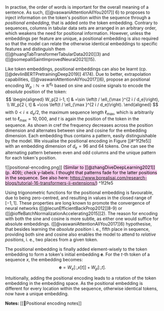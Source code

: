 
In practise, the order of words is important for the overall meaning of a sentence. As such, ([[@vaswaniAttentionAllYou2017]] 6) to proposes to inject information on the token's position within the sequence through a *positional embedding*, that is added onto the token embedding. Contrary to sequences, columns in tabular data sets are arranged in an arbitrary order, which weakens the need for positional information. However, unless the embeddings per feature are unique, a positional embedding is also required so that the model can relate the otherwise identical embeddings to specific features and distinguish them ([[@huangTabTransformerTabularData2020]]3) and ([[@somepalliSaintImprovedNeural2021]]15).

Like token embeddings, positional embeddings can also be learnt (cp. [[@devlinBERTPretrainingDeep2019]] 4174). Due to better, extrapolation capabilities, ([[@vaswaniAttentionAllYou2017]]6), propose an positional encoding $W_p: \mathbb{N} \rightarrow \mathbb{R}^{d_{e}}$ based on sine and cosine signals to encode the *absolute* position of the token:
$$
\begin{aligned}
W_p[2 i-1, t] & =\sin \left(t / \ell_{\max }^{2 i / d_e}\right), \\
W_p[2 i, t] & =\cos \left(t / \ell_{\max }^{2 i / d_e}\right).
\end{aligned}
$$
with $0<i \leq d_{e} / 2$, the maximum sequence length $\ell_{\max}$, which is arbitrarily set to $\ell_{\max}=10{,}000$, and $t$ is again the position of the token in the sequence. As shown in cref the frequency decreases across the position dimension and alternates between sine and cosine for the embedding dimension. Each embedding thus contains a pattern, easily distinguishable by the model. We visualise the positional encoding in Figure [[#^1f2fe5]] with an embedding dimension of $d_e=96$ and 64 tokens. One can see the alternating pattern between even and odd columns and the unique pattern for each token's position. 

![[positional-encoding.png]]
<mark style="background: #FFB8EBA6;">(Similar to [[@zhangDiveDeepLearning2021]] (p. 409); check y-labels. I thought that patterns fade for the latter positions in the sequence. See also here: https://www.borealisai.com/research-blogs/tutorial-16-transformers-ii-extensions/)</mark> ^1f2fe5

Using trigonometric functions for the positional embedding is favourable, due to being zero-centred, and resulting in values in the closed range of $[-1,1]$. These properties are long known to promote the convergence of neural networks ([[@lecunEfficientBackProp2012]]8-9) or ([[@ioffeBatchNormalizationAccelerating2015]]2). 
The reason for encoding with both the sine and cosine is more subtle, as either one would suffice for absolute embeddings. ([[@vaswaniAttentionAllYou2017]]6) hypothesise, that besides learning the *absolute position* i. e., fifth place in sequence, providing both sine and cosine also enables the model to attend to *relative positions*, i. e., two places from a given token.

The positional embedding is finally added element-wisely to the token embedding to form a token's initial embedding $\boldsymbol{e}$. For the $t$-th token of a sequence $x$, the embedding becomes:
$$
\tag{3}
\boldsymbol{e}=W_e[:, x[t]]+W_p[:, t] .
$$

Intuitionally, adding the positional encoding leads to a rotation of the token embedding in the embedding space. As the positional embedding is different for every location within the sequence, otherwise identical tokens, now have a unique embedding. 

**Notes:**
[[🧵Positional encoding notes]]